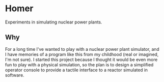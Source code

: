 # Homer

Experiments in simulating nuclear power plants.

## Why

For a long time I've wanted to play with a nuclear power plant simulator, and I have memories of a program like this from my childhood (real or imagined, I'm not sure).  I started this project because I thought it would be even more fun to play with a physical simulation, so the plan is to design a simplified operator console to provide a tactile interface to a reactor simulated in software.


